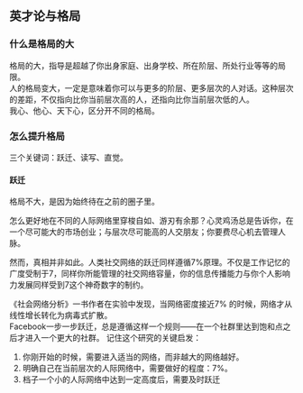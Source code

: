 ## 英才论与格局

### 什么是格局的大

格局的大，指导是超越了你出身家庭、出身学校、所在阶层、所处行业等等的局限。  
人的格局变大，一定是意味着你可以与更多的阶层、更多层次的人对话。这种层次的差距，不仅指向比你当前层次高的人，还指向比你当前层次低的人。  
我心、他心、天下心，区分开不同的格局。

### 怎么提升格局

三个关键词：跃迁、读写、直觉。  

#### 跃迁

格局不大，是因为始终待在之前的圈子里。

怎么更好地在不同的人际网络里穿梭自如、游刃有余那？心灵鸡汤总是告诉你，在一个尽可能大的市场创业；与层次尽可能高的人交朋友；你要费尽心机去管理人脉。  

然而，真相并非如此。人类社交网络的跃迁同样遵循7%原理。不仅是工作记忆的广度受制于7，同样你所能管理的社交网络容量，你的信息传播能力与你个人影响力发展同样受到7这个神奇数字的制约。  

《社会网络分析》一书作者在实验中发现，当网络密度接近7% 的时候，网络才从线性增长转化为病毒式扩散。  
Facebook一步一步跃迁，总是遵循这样一个规则——在一个社群里达到饱和点之后才进入一个更大的社群。  记住这个研究的关键启发：  
1. 你刚开始的时候，需要进入适当的网络，而非越大的网络越好。
2. 明确自己在当前层次的人际网络中，需要做好的程度：7%。
3. 档子一个小的人际网络中达到一定高度后，需要及时跃迁
